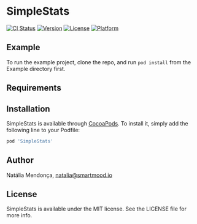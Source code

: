 # SimpleStats

[![CI Status](https://img.shields.io/travis/natalia-io/SimpleStats.svg?style=flat)](https://travis-ci.org/natalia-io/SimpleStats)
[![Version](https://img.shields.io/cocoapods/v/SimpleStats.svg?style=flat)](https://cocoapods.org/pods/SimpleStats)
[![License](https://img.shields.io/cocoapods/l/SimpleStats.svg?style=flat)](https://cocoapods.org/pods/SimpleStats)
[![Platform](https://img.shields.io/cocoapods/p/SimpleStats.svg?style=flat)](https://cocoapods.org/pods/SimpleStats)

## Example

To run the example project, clone the repo, and run `pod install` from the Example directory first.

## Requirements

## Installation

SimpleStats is available through [CocoaPods](https://cocoapods.org). To install
it, simply add the following line to your Podfile:

```ruby
pod 'SimpleStats'
```

## Author

Natália Mendonça, natalia@smartmood.io

## License

SimpleStats is available under the MIT license. See the LICENSE file for more info.
